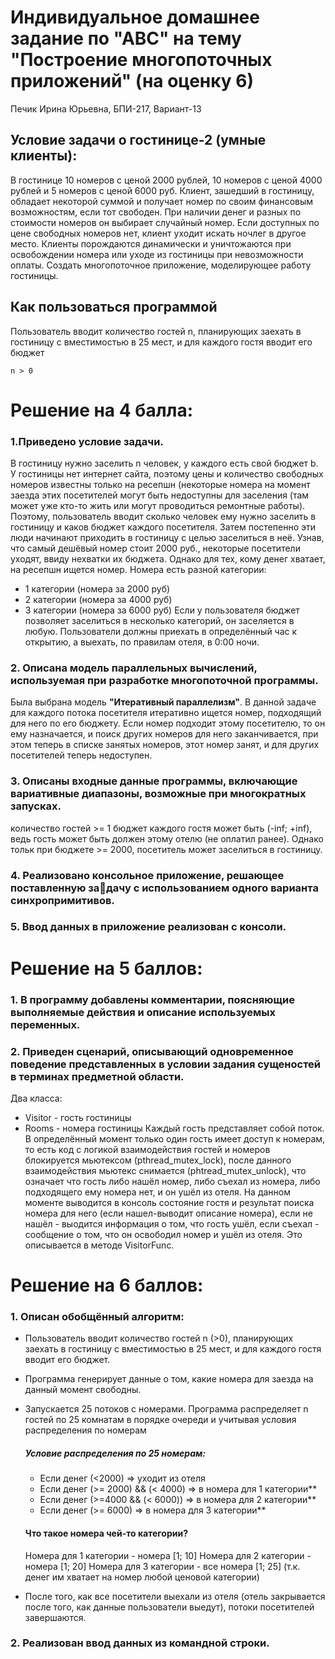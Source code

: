 # Индивидуальное домашнее задание по "АВС" на тему "Построение многопоточных приложений" (на оценку 6)
Печик Ирина Юрьевна, БПИ-217, Вариант-13
## Условие задачи о гостинице-2 (умные клиенты):
В гостинице 10 номеров с ценой 2000 рублей, 10 номеров с ценой 4000 рублей и 5 номеров с ценой 6000
руб. Клиент, зашедший в гостиницу, обладает некоторой суммой и получает номер по своим финансовым возможностям, если тот свободен. При наличии денег и разных по стоимости номеров он выбирает случайный номер. Если доступных по цене свободных номеров нет, клиент уходит
искать ночлег в другое место. Клиенты порождаются динамически и уничтожаются при освобождении номера или уходе из гостиницы при невозможности оплаты. Создать многопоточное приложение, моделирующее работу
гостиницы.

## Как пользоваться программой
Пользователь вводит количество гостей n, планирующих заехать в гостиницу
с вместимостью в 25 мест, и для каждого гостя вводит его бюджет
```
n > 0
```
# Решение на 4 балла:
### 1.Приведено условие задачи.
В гостиницу нужно заселить n человек, у каждого есть свой бюджет b. У гостиницы нет интернет сайта, поэтому цены и количество свободных номеров известны только на ресепшн (некоторые номера на момент заезда этих посетителей могут быть недоступны для заселения (там может уже кто-то жить или могут проводиться ремонтные работы).
Поэтому, пользователь вводит сколько человек ему нужно заселить в гостиницу и каков бюджет каждого посетителя. Затем постепенно эти люди начинают приходить в гостиницу с целью заселиться в неё. Узнав, что самый дешёвый номер стоит 2000 руб., некоторые посетители уходят, ввиду нехватки их бюджета. Однако для тех, кому денег хватает, на ресепшн ищется номер. Номера есть разной категории: 
* 1 категории (номера за 2000 руб)
* 2 категории (номера за 4000 руб)
* 3 категории (номера за 6000 руб)
Если у пользователя бюджет позволяет заселиться в несколько категорий, он заселяется в любую. Пользователи должны приехать в определённый час к открытию, а выехать, по правилам отеля, в 0:00 ночи.
### 2. Описана модель параллельных вычислений, используемая при разработке многопоточной программы.
Была выбрана модель __"Итеративный параллелизм"__. 
В данной задаче для каждого потока посетителя итеративно ищется номер, подходящий для него по его бюджету. Если номер подходит этому посетителю, то он ему назначается, и поиск других номеров для него заканчивается, при этом теперь в списке занятых номеров, этот номер занят, и для других посетителей теперь недоступен.
### 3. Описаны входные данные программы, включающие вариативные диапазоны, возможные при многократных запусках.
количество гостей >= 1
бюджет каждого гостя может быть (-inf; +inf), ведь гость может быть должен этому отелю (не оплатил ранее). Однако тольк при бюджете >= 2000, посетитель может заселиться в гостиницу.
### 4. Реализовано консольное приложение, решающее поставленную задачу с использованием одного варианта синхропримитивов.
### 5. Ввод данных в приложение реализован с консоли.

# Решение на 5 баллов:
### 1. В программу добавлены комментарии, поясняющие выполняемые действия и описание используемых переменных.
### 2. Приведен сценарий, описывающий одновременное поведение представленных в условии задания сущеностей в терминах предметной области.
Два класса:
* Visitor - гость гостиницы
* Rooms - номера гостиницы
Каждый гость представляет собой поток.
В определённый момент только один гость имеет доступ к номерам, то есть код
с логикой взаимодействия гостей и номеров блокируется мьютексом
(pthread_mutex_lock), после данного взаимодействия мьютекс снимается
(phtread_mutex_unlock), что означает что гость либо нашёл номер, либо съехал из номера,
либо подходящего ему номера нет, и он ушёл из отеля.
На данном моменте выводится в консоль состояние гостя
и результат поиска номера для него (если нашел-выводит описание номера),
если не нашёл - выодится информация о том, что гость ушёл, если съехал - сообщение о том, что он освободил номер и ушёл из отеля.
Это описывается в методе VisitorFunc.
# Решение на 6 баллов:
### 1. Описан обобщённый алгоритм:

* Пользователь вводит количество гостей n (>0), планирующих заехать в гостиницу
с вместимостью в 25 мест, и для каждого гостя вводит его бюджет.
* Программа генерирует данные о том, какие номера для заезда на данный момент свободны.
* Запускается 25 потоков с номерами.
   Программа распределяет n гостей по 25 комнатам в порядке очереди и
   учитывая условия распределения по номерам

   ##### Условие распределения по 25 номерам:
    - Если денег (<2000) => уходит из отеля
    - Если денег (>= 2000) && (< 4000) => в номера для 1 категории** 
    - Если денег (>=4000 && (< 6000)) => в номера для 2 категории**
    - Если денег (>= 6000) => в номера для 3 категории**

   #### Что такое номера чей-то категории?
	Номера для 1 категории - номера [1; 10]
	Номера для 2 категории - номера [1; 20]
	Номера для 3 категории - все номера [1; 25] (т.к. денег им хватает на номер любой ценовой категории)
  
 * После того, как все посетители выехали из отеля (отель закрывается после того, как данные пользователи выедут), потоки посетителей завершаются.
  
 ### 2. Реализован ввод данных из командной строки.
